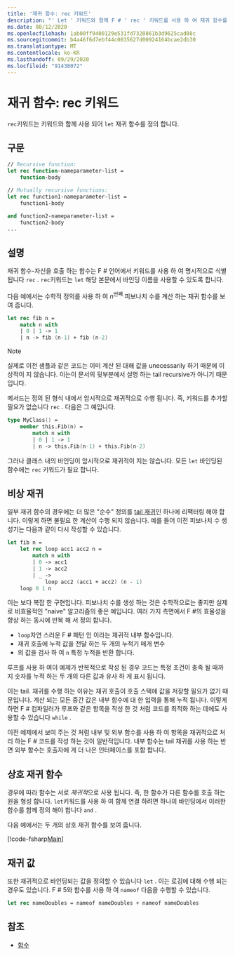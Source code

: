 ```yaml
---
title: '재귀 함수: rec 키워드'
description: "' Let ' 키워드와 함께 F # ' rec ' 키워드를 사용 하 여 재귀 함수를 정의 하는 방법을 알아봅니다."
ms.date: 08/12/2020
ms.openlocfilehash: 1ab00ff9400129e531fd7320861b3d9625cad08c
ms.sourcegitcommit: b4a46f6d7ebf44c0035627d00924164bcae2db30
ms.translationtype: MT
ms.contentlocale: ko-KR
ms.lasthandoff: 09/29/2020
ms.locfileid: "91438072"
---
```

# <a name="recursive-functions-the-rec-keyword"></a>재귀 함수: rec 키워드

`rec`키워드는 키워드와 함께 사용 되어 `let` 재귀 함수를 정의 합니다.

## <a name="syntax"></a>구문

```fsharp
// Recursive function:
let rec function-nameparameter-list =
    function-body

// Mutually recursive functions:
let rec function1-nameparameter-list =
    function1-body

and function2-nameparameter-list =
    function2-body
...
```

## <a name="remarks"></a>설명

재귀 함수-자신을 호출 하는 함수는 F # 언어에서 키워드를 사용 하 여 명시적으로 식별 됩니다 `rec` . `rec`키워드는 `let` 해당 본문에서 바인딩 이름을 사용할 수 있도록 합니다.

다음 예에서는 수학적 정의를 사용 하 여 *n*<sup>번째</sup> 피보나치 수를 계산 하는 재귀 함수를 보여 줍니다.

```fsharp
let rec fib n =
    match n with
    | 0 | 1 -> 1
    | n -> fib (n-1) + fib (n-2)
```

> [!NOTE]
> 실제로 이전 샘플과 같은 코드는 이미 계산 된 대해 값을 unecessarily 하기 때문에 이상적이 지 않습니다. 이는이 문서의 뒷부분에서 설명 하는 tail recursive가 아니기 때문입니다.

메서드는 정의 된 형식 내에서 암시적으로 재귀적으로 수행 됩니다. 즉, 키워드를 추가할 필요가 없습니다 `rec` . 다음은 그 예입니다.

```fsharp
type MyClass() =
    member this.Fib(n) =
        match n with
        | 0 | 1 -> 1
        | n -> this.Fib(n-1) + this.Fib(n-2)
```

그러나 클래스 내의 바인딩이 암시적으로 재귀적이 지는 않습니다. 모든 `let` 바인딩된 함수에는 `rec` 키워드가 필요 합니다.

## <a name="tail-recursion"></a>비상 재귀

일부 재귀 함수의 경우에는 더 많은 "순수" 정의를 [tail 재귀](https://cs.stackexchange.com/questions/6230/what-is-tail-recursion)인 하나에 리팩터링 해야 합니다. 이렇게 하면 불필요 한 계산이 수행 되지 않습니다. 예를 들어 이전 피보나치 수 생성기는 다음과 같이 다시 작성할 수 있습니다.

```fsharp
let fib n =
    let rec loop acc1 acc2 n =
        match n with
        | 0 -> acc1
        | 1 -> acc2
        | _ ->
            loop acc2 (acc1 + acc2) (n - 1)
    loop 0 1 n
```

이는 보다 복잡 한 구현입니다. 피보나치 수를 생성 하는 것은 수학적으로는 좋지만 실제로 비효율적인 "naive" 알고리즘의 좋은 예입니다. 여러 가지 측면에서 F #의 효율성을 향상 하는 동시에 반복 해 서 정의 합니다.

* `loop`자연 스러운 F # 패턴 인 이라는 재귀적 내부 함수입니다.
* 재귀 호출에 누적 값을 전달 하는 두 개의 누적기 매개 변수
* 의 값을 검사 하 여 `n` 특정 누적을 반환 합니다.

루프를 사용 하 여이 예제가 반복적으로 작성 된 경우 코드는 특정 조건이 충족 될 때까지 숫자를 누적 하는 두 개의 다른 값과 유사 하 게 표시 됩니다.

이는 tail. 재귀를 수행 하는 이유는 재귀 호출이 호출 스택에 값을 저장할 필요가 없기 때문입니다. 계산 되는 모든 중간 값은 내부 함수에 대 한 입력을 통해 누적 됩니다. 이렇게 하면 F # 컴파일러가 루프와 같은 항목을 작성 한 것 처럼 코드를 최적화 하는 데에도 사용할 수 있습니다 `while` .

이전 예제에서 보여 주는 것 처럼 내부 및 외부 함수를 사용 하 여 항목을 재귀적으로 처리 하는 F # 코드를 작성 하는 것이 일반적입니다. 내부 함수는 tail 재귀를 사용 하는 반면 외부 함수는 호출자에 게 더 나은 인터페이스를 포함 합니다.

## <a name="mutually-recursive-functions"></a>상호 재귀 함수

경우에 따라 함수는 서로 *재귀적*으로 사용 됩니다. 즉, 한 함수가 다른 함수를 호출 하는 원을 형성 합니다. `let`키워드를 사용 하 여 함께 연결 하려면 하나의 바인딩에서 이러한 함수를 함께 정의 해야 합니다 `and` .

다음 예에서는 두 개의 상호 재귀 함수를 보여 줍니다.

[!code-fsharp[Main](~/samples/snippets/fsharp/lang-ref-1/snippet4002.fs)]

## <a name="recursive-values"></a>재귀 값

또한 재귀적으로 바인딩되는 값을 정의할 수 있습니다 `let` . 이는 로깅에 대해 수행 되는 경우도 있습니다. F # 5와 함수를 사용 하 여 `nameof` 다음을 수행할 수 있습니다.

```fsharp
let rec nameDoubles = nameof nameDoubles + nameof nameDoubles
```

## <a name="see-also"></a>참조

- [함수](index.md)

